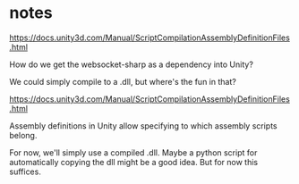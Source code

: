 # notes

https://docs.unity3d.com/Manual/ScriptCompilationAssemblyDefinitionFiles.html

How do we get the websocket-sharp as a dependency into Unity?

We could simply compile to a .dll, but where's the fun in that?

https://docs.unity3d.com/Manual/ScriptCompilationAssemblyDefinitionFiles.html

Assembly definitions in Unity allow specifying to which assembly scripts belong. 

For now, we'll simply use a compiled .dll. 
Maybe a python script for automatically copying the dll might be a good idea. But for now this suffices. 